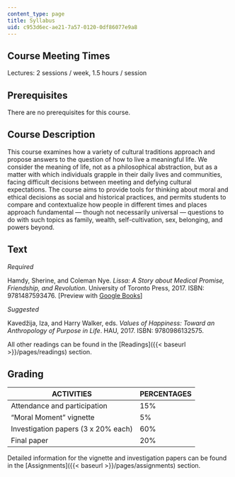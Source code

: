 ```yaml
---
content_type: page
title: Syllabus
uid: c953d6ec-ae21-7a57-0120-0df86077e9a8
---
```


Course Meeting Times 
---------------------

Lectures: 2 sessions / week, 1.5 hours / session

Prerequisites
-------------

There are no prerequisites for this course.

Course Description
------------------

This course examines how a variety of cultural traditions approach and propose answers to the question of how to live a meaningful life. We consider the meaning of life, not as a philosophical abstraction, but as a matter with which individuals grapple in their daily lives and communities, facing difficult decisions between meeting and defying cultural expectations. The course aims to provide tools for thinking about moral and ethical decisions as social and historical practices, and permits students to compare and contextualize how people in different times and places approach fundamental — though not necessarily universal — questions to do with such topics as family, wealth, self-cultivation, sex, belonging, and powers beyond.

Text
----

_Required_

Hamdy, Sherine, and Coleman Nye. _Lissa: A Story about Medical Promise, Friendship, and Revolution_. University of Toronto Press, 2017. ISBN: 9781487593476. \[Preview with [Google Books](https://books.google.com/books?id=E6A7DwAAQBAJ&pg=PAfrontcover#v=onepage&q&f=false)\]

_Suggested_

Kavedžija, Iza, and Harry Walker, eds. _Values of Happiness: Toward an Anthropology of Purpose in Life_. HAU, 2017. ISBN: 9780986132575. 

All other readings can be found in the [Readings]({{< baseurl >}}/pages/readings) section.

Grading
-------

| ACTIVITIES | PERCENTAGES |
| --- | --- |
| Attendance and participation | 15% |
| “Moral Moment” vignette | 5% |
| Investigation papers (3 x 20% each) | 60% |
| Final paper | 20% 

Detailed information for the vignette and investigation papers can be found in the [Assignments]({{< baseurl >}}/pages/assignments) section.